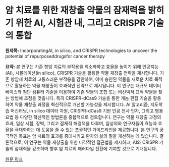 # 암 치료를 위한 재창출 약물의 잠재력을 밝히기 위한 AI, 시험관 내, 그리고 CRISPR 기술의 통합

**원제목:** IncorporatingAI, in silico, and CRISPR technologies to uncover the potential of repurposeddrugsfor cancer therapy

**요약:** 본 연구는 기존 항암 치료의 부작용을 최소화하고 효율을 높이기 위해 인공지능(AI), 시뮬레이션(in silico), CRISPR 기술을 활용한 약물 재창출 전략을 제시합니다.  기존 항암제 치료의 고통스러운 부작용을 감안하여, 이미 승인된 약물을 새로운 치료 목적으로 활용하는 약물 재창출이 효과적인 전략으로 제시됩니다.  이 연구는 대규모 데이터베이스와 첨단 컴퓨터 기술을 이용하여 기존 약물의 조합 또는 비선택적 표적 약물을 찾는 방법에 초점을 맞춥니다. 특히 CRISPR-dCas9 기술을 통한 게놈 편집 기술을 활용하여 약물 재창출 과정을 혁신적으로 개선할 가능성을 제시합니다.  AI 알고리즘, 지도학습 머신러닝, in silico 데이터 자원, CRISPR-dCas9 기반 인공 전사 인자, 그리고 병용 요법 등 다양한 혁신적인 방법론을 종합적으로 검토합니다.  연구는 약물 재창출 과정의 효과, 임상 시험, 장벽, 그리고 잠재적 해결책을 다루며, 임상의와 연구자들이 효능과 효율을 극대화하는 데 도움을 줄 수 있는 포괄적인 가이드라인을 제공합니다.  본 연구의 궁극적인 목표는 암 치료의 효과를 증대시키고 환자의 삶의 질을 개선하는 데 있습니다.  결론적으로, 이 연구는 약물 재창출을 위한 다각적인 접근법을 제시하고,  AI와 CRISPR 기술의 잠재력을 강조하며 향후 암 치료의 패러다임 전환에 기여할 것으로 기대됩니다.

[원문 링크](https://pubs.rsc.org/en/content/articlepdf/2025/pm/d5pm00158g)
